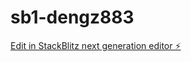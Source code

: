 # sb1-dengz883

[Edit in StackBlitz next generation editor ⚡️](https://stackblitz.com/~/github.com/dev-shifa/sb1-dengz883)